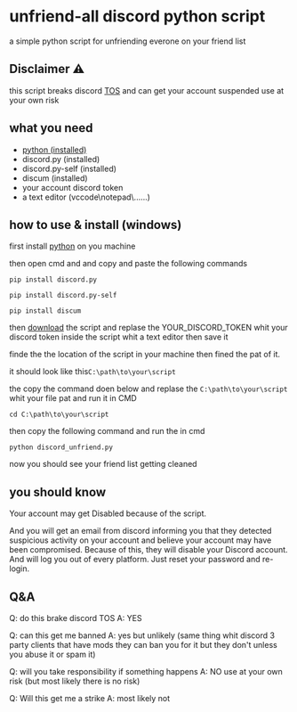 # unfriend-all discord python script
 a simple python script for unfriending everone on your friend list 

## Disclaimer ⚠

this script breaks discord <a href="https://discord.com/terms">TOS</a> and can get your account suspended use at your own risk

## what you need
<ul>

  <li><a href="https://www.python.org/downloads/">python  (installed)</a></li>

  <li>discord.py (installed) </li>

  <li>discord.py-self (installed)</li>

  <li>discum (installed)</li>

  <li>your account discord token</li>

  <li>a text editor (vccode\notepad\......) </li>

</ul>

## how to use & install (windows)

first install <a href="https://www.python.org/downloads/">python</a> on you machine 

then open cmd and and copy and paste the following commands
```
pip install discord.py

pip install discord.py-self

pip install discum
```
then <a href="discord_unfriend.py">download</a> the script and replase the YOUR_DISCORD_TOKEN whit your discord token inside the script whit a text editor then save it

finde the the location of the script in your machine then fined the pat of it.

it should look like this```C:\path\to\your\script```

the copy the command doen below and replase the ```C:\path\to\your\script``` whit your file pat and run it in CMD
```
cd C:\path\to\your\script
```
then copy the following command and run the in cmd 
```
python discord_unfriend.py
```
now you should see your friend list getting cleaned

## you should know

Your account may get Disabled because of the script.

And you will get an email from discord informing you that they detected suspicious activity on your account and believe your account may have been compromised.
Because of this, they will disable your Discord account.
And will log you out of every platform.
Just reset your password and re-login.

## Q&A 
Q: do this brake discord TOS
A: YES

Q: can this get me banned 
A: yes but unlikely (same thing whit discord 3 party clients that have mods they can ban you for it but they don't unless you abuse it or spam it)

Q: will you take responsibility if something happens 
A: NO use at your own risk (but most likely there is no risk)

Q: Will this get me a strike 
A: most likely not
